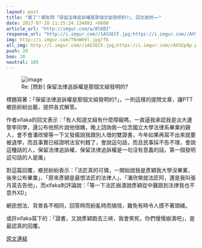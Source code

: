 ```yaml
---
layout: post
title: "瘋了！網友問「保留法律追訴權是那個文組發明的?」，回文居然⋯⋯"
date: 2017-07-28 11:25:24.134882 +0800
article_url: "http://imgur.com/a/BlKBI"
response_url: "http://i.imgur.com//1AS3ECF.jpg;https://i.imgur.com//AVSEp8p.png"
img: http://i.imgur.com/T6nWmVl.jpg?fb
all_img: http://i.imgur.com//1AS3ECF.jpg;https://i.imgur.com//AVSEp8p.png
push: 28
boo: 18
neutral: 105
---
```


<figure>
<img src="http://i.imgur.com/T6nWmVl.jpg?fb" alt="image">
<figcaption>
Re: [問卦] 保留法律追訴權是那個文組發明的?
</figcaption>
</figure>



標題寫著：「保留法律追訴權是那個文組發明的?」，一則這樣的提問文章，讓PTT鄉民紛紛出籠，提供各式解答。

作者xifaka的回文表示：「有人知道文組有什麼障礙嗎，一直逼我承認我是淡大運管李同學，還公布他照片說他很醜，晚上諮詢我一位念國立大學法律系畢業的親人，會不會潘欣榮等一下又發瘋說我跟別人借的雙證書，今年如果再寫不出來就要被退學，而且事實已經證明法官判錯了，會說這句話，而且民事採不告不理，會說這種話的人，保留法律追訴權，保留法律追訴權是一句沒有意義的話，第一個發明這句話的人是誰」

對這篇回覆，鄉民紛紛表示：「法匠真的可憐，一開始說我是彥穎我大學沒畢業，後來公布畢業」、「原來彥穎是最恨法匠的法律人」、「潘欣榮就法匠阿，還是我叫張月英去告他」，而xifaka則評論說：「等一下法匠崩潰說彥穎從中醫跳到法律我也不意外XD」

網民想法、背景各不相同，回答時而紛亂時而搞怪，難免有時令人摸不著頭緒。

或許xifaka寫下的：「證書，又說彥穎跑去三峽，我會笑死，你們慢慢崩潰吧」，是最認真的回覆。

<a href = "https://www.ptt.cc/bbs/Gossiping/M.1501170989.A.D8C.html">原文連結</a>

